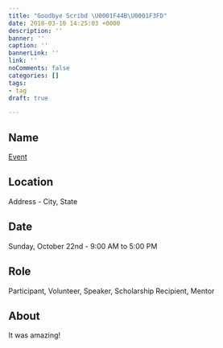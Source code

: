 ```yaml
---
title: "Goodbye Scribd \U0001F44B\U0001F3FD️"
date: 2018-03-10 14:25:03 +0000
description: ''
banner: ''
caption: ''
bannerLink: ''
link: ''
noComments: false
categories: []
tags:
- tag
draft: true

---
```


## Name

[Event](//google.com)

## Location

Address - City, State

## Date

Sunday, October 22nd - 9:00 AM to 5:00 PM

## Role

Participant, Volunteer, Speaker, Scholarship Recipient, Mentor

## About

It was amazing!
